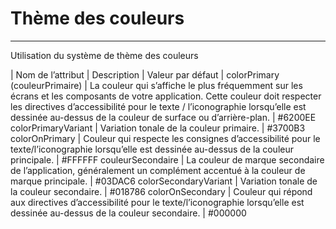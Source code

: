 # Thème des couleurs
---
<p>Utilisation du système de thème des couleurs</p>

| Nom de l’attribut |   Description | Valeur par défaut |
colorPrimary (couleurPrimaire) |    La couleur qui s’affiche le plus fréquemment sur les écrans et les composants de votre application. Cette couleur doit respecter les directives d’accessibilité pour le texte / l’iconographie lorsqu’elle est dessinée au-dessus de la couleur de surface ou d’arrière-plan. |	#6200EE
colorPrimaryVariant |   Variation tonale de la couleur primaire. |	#3700B3
colorOnPrimary |	Couleur qui respecte les consignes d’accessibilité pour le texte/l’iconographie lorsqu’elle est dessinée au-dessus de la couleur principale. |	#FFFFFF
couleurSecondaire |	La couleur de marque secondaire de l’application, généralement un complément accentué à la couleur de marque principale. |	#03DAC6
colorSecondaryVariant |	Variation tonale de la couleur secondaire. |	#018786
colorOnSecondary |	Couleur qui répond aux directives d’accessibilité pour le texte/l’iconographie lorsqu’elle est dessinée au-dessus de la couleur secondaire. |	#000000